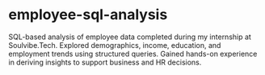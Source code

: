 # employee-sql-analysis
SQL-based analysis of employee data completed during my internship at Soulvibe.Tech. Explored demographics, income, education, and employment trends using structured queries. Gained hands-on experience in deriving insights to support business and HR decisions.
